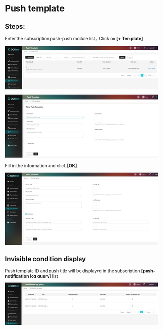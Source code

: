 # Push template   

##  Steps:  

Enter the subscription push-push module list，Click on **[+ Template]**

![img](tuisongmoban.assets\wps474.jpg) 

![img](tuisongmoban.assets\wps475.jpg) 

Fill in the information and click **[OK]**

![img](tuisongmoban.assets\wps476.jpg) 

## Invisible condition display  

Push template ID and push title will be displayed in the subscription **[push-notification log query]** list

![img](tuisongmoban.assets\wps477.jpg) 
